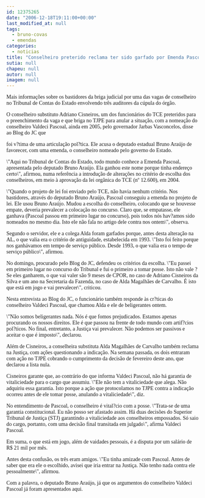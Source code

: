 ```yaml
---
id: 12375265
date: "2006-12-18T19:11:00+00:00"
last_modified_at: null
tags:
  - bruno-covas
  - emendas
categories:
  - noticias
title: "Conselheiro preterido reclama ter sido garfado por Emenda Pascoal, apresentada por Bruno Araújo"
sutia: null
chapeu: null
autor: null
imagem: null
---
```

<p><P><FONT face=Verdana>Mais informações sobre os bastidores da briga judicial por uma das vagas de conselheiro no Tribunal de Contas do Estado envolvendo três auditores da cúpula do órgão. </FONT></P></p>
<p><P><FONT face=Verdana>O conselheiro substituto Adriano Cisneiros, um dos funcionários do TCE preteridos para o preenchimento da vaga e que briga no TJPE para anular a situação, com a nomeação do conselheiro Valdeci Pascoal, ainda em 2005, pelo governador Jarbas Vasconcelos, disse ao Blog do JC que</p>
<p> foi v?tima de uma articulação pol?tica. Ele acusa o deputado estadual Bruno Araújo de favorecer, com uma emenda, o conselheiro nomeado pelo governo do Estado.</FONT></P></p>
<p><P><FONT face=Verdana>\"Aqui no Tribunal de Contas do Estado, todo mundo conhece a Emenda Pascoal, apresentada pelo deputado Bruno Araújo. Ela ganhou este nome porque tinha endereço certo\", afirmou, numa referência a introdução de alterações no critério de escolha dos conselheiros, em meio à aprovação da lei orgânica do TCE (nº 12.600), em 2004.</FONT></P></p>
<p><P><FONT face=Verdana>\"Quando o projeto de lei foi enviado pelo TCE, não havia nenhum critério. Nos bastidores, através do deputado Bruno Araújo, Pascoal conseguiu a emenda no projeto de lei. Ele usou Bruno Araújo. Mudou a escolha do conselheiro, colocando que se houvesse empate, deveria prevalecer a colocação no concurso. Claro que, se empatasse, ele ganhava (Pascoal passou em primeiro lugar no concurso), pois todos nós hav?amos sido nomeados no mesmo dia. Isto ele não fala no artigo dele contra nos ontem\", observa.</FONT></P></p>
<p><P><FONT face=Verdana>Segundo o servidor, ele e a colega Alda foram garfados porque, antes desta alteração na AL, o que valia era o critério de antiguidade, estabelecida em 1993. \"Isto foi feito porque nos ganhávamos em tempo de serviço público. Desde 1993, o que valia era o tempo de serviço público\", afirmou.</FONT></P></p>
<p><P><FONT face=Verdana>No domingo, procurado pelo Blog do JC, defendeu os critérios da escolha. \"Eu passei em primeiro lugar no concurso do Tribunal e fui o primeiro a tomar posse. Isto não vale ? Se eles ganharem, o que vai valer são 9 meses de CPOR, no caso de Adriano Cisneiros da Silva e um ano na Secretaria da Fazenda, no caso de Alda Magalhães de Carvalho. É isto que está em jogo e vai prevalecer\", criticou.</FONT></P></p>
<p><P><FONT face=Verdana>Nesta entrevista ao Blog do JC, o funcionário também responde às cr?ticas do conselheiro Valdeci Pascoal, que chamou Alda e ele de beligerantes ontem.</FONT></P></p>
<p><P><FONT face=Verdana>\"Não somos beligerantes nada. Nós é que fomos prejudicados. Estamos apenas procurando os nossos direitos. Ele é que passou na frente de todo mundo com artif?cios pol?ticos. No final, entretanto, a Justiça vai prevalecer. Não podemos ser passivos e aceitar o que é imposto\", declarou.</FONT></P></p>
<p><P><FONT face=Verdana>Além de Cisneiros, a conselheira substituta Alda Magalhães de Carvalho também reclama na Justiça, com ações questionando a indicação. Na semana passada, os dois entraram com ação no TJPE cobrando o cumprimento da decisão de fevereiro deste ano, que declarou a lista nula.</FONT></P></p>
<p><P><FONT face=Verdana>Cisneiros garante que, ao contrário do que informa Valdeci Pascoal, não há garantia de vitaliciedade para o cargo que assumiu. \"Ele não tem a vitaliciedade que alega. Não adquiriu essa garantia. Isto porque a ação que protocolamos no TJPE contra a indicação ocorreu antes de ele tomar posse, anulando a vitaliciedade\", diz.</FONT></P></p>
<p><P><FONT face=Verdana>No entendimento de Pascoal, o conselheiro é vital?cio com a posse. \"Trata-se de uma garantia constitucional. Eu não posso ser afastado assim. Há duas decisões do Superior Tribunal de Justiça (STJ) garantindo a vitaliciedade aos conselheiros empossados. Só saio do cargo, portanto, com uma decisão final transitada em julgado\", afirma Valdeci Pascoal.</FONT></P></p>
<p><P><FONT face=Verdana>Em suma, o que está em jogo, além de vaidades pessoais, é a disputa por um salário de R$ 21 mil por mês.</FONT></P></p>
<p><P><FONT face=Verdana>Antes desta confusão, os três eram amigos. \"Eu tinha amizade com Pascoal. Antes de saber que era ele o escolhido, avisei que iria entrar na Justiça. Não tenho nada contra ele pessoalmente\", afirmou.</FONT></P></p>
<p><P><FONT face=Verdana>Com a palavra, o deputado Bruno Araújo, já que os argumentos do conselheiro Valdeci Pascoal já foram apresentados aqui.</FONT></P> </p>
